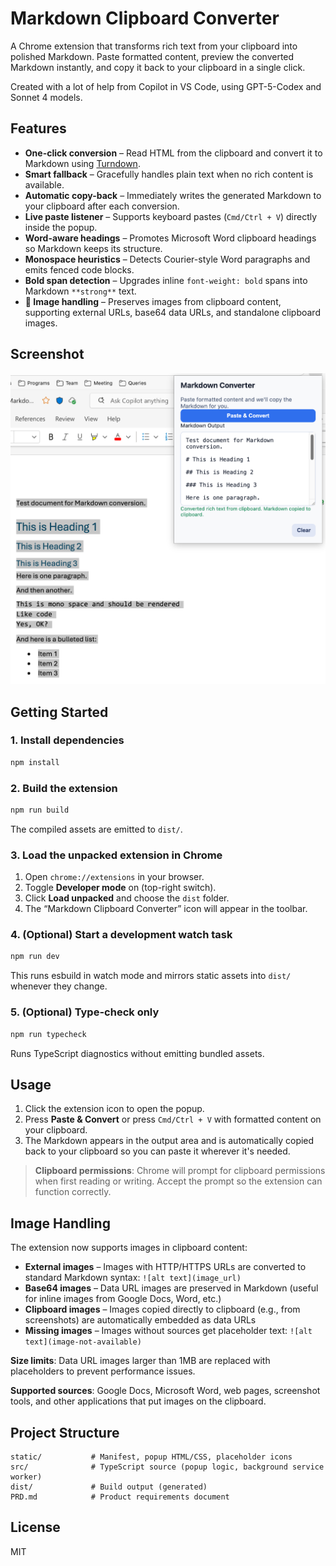 # Markdown Clipboard Converter

A Chrome extension that transforms rich text from your clipboard into polished Markdown. Paste formatted content, preview the converted Markdown instantly, and copy it back to your clipboard in a single click.

Created with a lot of help from Copilot in VS Code, using GPT-5-Codex and Sonnet 4 models.

## Features

- **One-click conversion** – Read HTML from the clipboard and convert it to Markdown using [Turndown](https://github.com/mixmark-io/turndown).
- **Smart fallback** – Gracefully handles plain text when no rich content is available.
- **Automatic copy-back** – Immediately writes the generated Markdown to your clipboard after each conversion.
- **Live paste listener** – Supports keyboard pastes (`Cmd/Ctrl + V`) directly inside the popup.
- **Word-aware headings** – Promotes Microsoft Word clipboard headings so Markdown keeps its structure.
- **Monospace heuristics** – Detects Courier-style Word paragraphs and emits fenced code blocks.
- **Bold span detection** – Upgrades inline `font-weight: bold` spans into Markdown `**strong**` text.
- **🎨 Image handling** – Preserves images from clipboard content, supporting external URLs, base64 data URLs, and standalone clipboard images.

## Screenshot

![Screenshot of Markdown Clipboard Converter](docs/screenshot.png)


## Getting Started

### 1. Install dependencies

```bash
npm install
```

### 2. Build the extension

```bash
npm run build
```

The compiled assets are emitted to `dist/`.

### 3. Load the unpacked extension in Chrome

1. Open `chrome://extensions` in your browser.
2. Toggle **Developer mode** on (top-right switch).
3. Click **Load unpacked** and choose the `dist` folder.
4. The “Markdown Clipboard Converter” icon will appear in the toolbar.

### 4. (Optional) Start a development watch task

```bash
npm run dev
```

This runs esbuild in watch mode and mirrors static assets into `dist/` whenever they change.

### 5. (Optional) Type-check only

```bash
npm run typecheck
```

Runs TypeScript diagnostics without emitting bundled assets.

## Usage

1. Click the extension icon to open the popup.
2. Press **Paste & Convert** or press `Cmd/Ctrl + V` with formatted content on your clipboard.
3. The Markdown appears in the output area and is automatically copied back to your clipboard so you can paste it wherever it's needed.

> **Clipboard permissions**: Chrome will prompt for clipboard permissions when first reading or writing. Accept the prompt so the extension can function correctly.

## Image Handling

The extension now supports images in clipboard content:

- **External images** – Images with HTTP/HTTPS URLs are converted to standard Markdown syntax: `![alt text](image_url)`
- **Base64 images** – Data URL images are preserved in Markdown (useful for inline images from Google Docs, Word, etc.)
- **Clipboard images** – Images copied directly to clipboard (e.g., from screenshots) are automatically embedded as data URLs
- **Missing images** – Images without sources get placeholder text: `![alt text](image-not-available)`

**Size limits**: Data URL images larger than 1MB are replaced with placeholders to prevent performance issues.

**Supported sources**: Google Docs, Microsoft Word, web pages, screenshot tools, and other applications that put images on the clipboard.

## Project Structure

```
static/           # Manifest, popup HTML/CSS, placeholder icons
src/              # TypeScript source (popup logic, background service worker)
dist/             # Build output (generated)
PRD.md            # Product requirements document
```


## License

MIT

